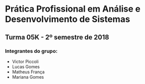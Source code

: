 # Prática Profissional em Análise e Desenvolvimento de Sistemas
## Turma 05K - 2º semestre de 2018

### Integrantes do grupo:

* Victor Piccoli
* Lucas Gomes
* Matheus França
* Mariana Gomes
